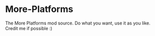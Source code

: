 # More-Platforms
The More Platforms mod source. Do what you want, use it as you like. Credit me if possible :)
